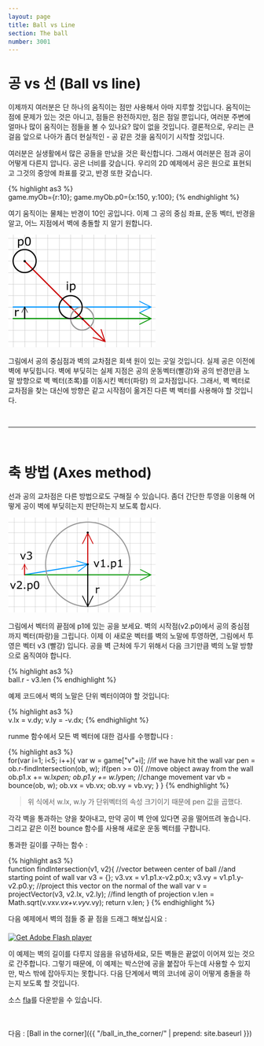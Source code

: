 ```yaml
---
layout: page
title: Ball vs Line
section: The ball
number: 3001
---
```


# 공 vs 선 (Ball vs line)

이제까지 여러분은 단 하나의 움직이는 점만 사용해서 아마 지루할 것입니다.  움직이는 점에 문제가 있는 것은 아니고, 점들은 완전하지만, 점은 점일 뿐입니다, 여러분 주변에 얼마나 많이 움직이는 점들을 볼 수 있나요? 많이 없을 것입니다. 결론적으로, 우리는 큰 걸음 앞으로 나아가 좀더 현실적인 - 공 같은 것을 움직이기 시작할 것입니다.

여러분은 실생활에서 많은 공들을 만났을 것은 확신합니다. 그래서 여러분은 점과 공이 어떻게 다른지 압니다. 공은 너비를 갖습니다. 우리의 2D 예제에서 공은 원으로 표현되고 그것의 중앙에 좌표를 갖고, 반경 또한 갖습니다.

{% highlight as3 %}  
game.myOb={r:10};
game.myOb.p0={x:150, y:100};
{% endhighlight %}

여기 움직이는 물체는 반경이 10인 공입니다. 이제 그 공의 중심 좌표, 운동 벡터, 반경을 알고, 어느 지점에서 벽에 충돌할 지 알기 원합니다.

![Alt 벽 벡터와 공의 교차](../img/tut07_1.gif)

그림에서 공의 중심점과 벽의 교차점은 회색 원이 있는 곳일 것입니다. 실제 공은 이전에 벽에 부딪힙니다. 벽에 부딪히는 실제 지점은 공의 운동벡터(빨강)와 공의 반경만큼 노말 방향으로 벽 벡터(초록)를 이동시킨 벡터(파랑) 의 교차점입니다. 그래서, 벽 벡터로 교차점을 찾는 대신에 방향은 같고 시작점이 옮겨진 다른 벽 벡터를 사용해야 할 것입니다.

<br>

----

<br>

# 축 방법 (Axes method)

선과 공의 교차점은 다른 방법으로도 구해질 수 있습니다. 좀더 간단한 투영을 이용해 어떻게 공이 벽에 부딪히는지 판단하는지 보도록 합시다.


![Alt 축 방법](../img/tut07_2.gif)

그림에서 벡터의 끝점에 p1에 있는 공을 보세요. 벽의 시작점(v2.p0)에서 공의 중심점까지 벡터(파랑)을 그립니다. 이제 이 새로운 벡터를 벽의 노말에 투영하면, 그림에서 투영은 벡터 v3 (빨강) 입니다. 공을 벽 근처에 두기 위해서 다음 크기만큼 벽의 노말 방향으로 움직여야 합니다.

{% highlight as3 %}  
ball.r - v3.len
{% endhighlight %}

예제 코드에서 벽의 노말은 단위 벡터이여야 할 것입니다:

{% highlight as3 %}  
v.lx = v.dy;
v.ly = -v.dx;
{% endhighlight %}

runme 함수에서 모든 벽 벡터에 대한 검사를 수행합니다 :

{% highlight as3 %}  
for(var i=1; i<5; i++){
  var w = game["v"+i];
  //if we have hit the wall
  var pen = ob.r-findIntersection(ob, w);
  if(pen >= 0){
    //move object away from the wall
    ob.p1.x += w.lx*pen;
    ob.p1.y += w.ly*pen;
    //change movement
    var vb = bounce(ob, w);
    ob.vx = vb.vx;
    ob.vy = vb.vy;
  }
}
{% endhighlight %}


> 위 식에서 w.lx, w.ly 가 단위벡터의 속성 크기이기 때문에 pen 값을 곱했다.

각각 벽을 통과하는 양을 찾아내고, 만약 공이 벽 안에 있다면 공을 떨어뜨려 놓습니다. 그리고 같은 이전 bounce 함수를 사용해 새로운 운동 벡터를 구합니다.

통과한 길이를 구하는 함수 :

{% highlight as3 %}  
function findIntersection(v1, v2){
  //vector between center of ball
  //and starting point of wall
  var v3 = {};
  v3.vx = v1.p1.x-v2.p0.x;
  v3.vy = v1.p1.y-v2.p0.y;
  //project this vector on the normal of the wall
  var v = projectVector(v3, v2.lx, v2.ly);
  //find length of projection
  v.len = Math.sqrt(v.vx*v.vx+v.vy*v.vy);
  return v.len;
}
{% endhighlight %}

다음 예제에서 벽의 점들 중 끝 점을 드래그 해보십시요 :

<div id="flashContent">
    <object classid="clsid:d27cdb6e-ae6d-11cf-96b8-444553540000" width="300" height="200" id="vect7" align="middle">
        <param name="movie" value="vect7.swf" />
        <param name="quality" value="high" />
        <param name="bgcolor" value="#ffffff" />
        <param name="play" value="true" />
        <param name="loop" value="true" />
        <param name="wmode" value="opaque" />
        <param name="scale" value="noborder" />
        <param name="menu" value="false" />
        <param name="devicefont" value="false" />
        <param name="salign" value="" />
        <param name="allowScriptAccess" value="sameDomain" />
        <!--[if !IE]>-->
        <object type="application/x-shockwave-flash" data="vect7.swf" width="300" height="200">
            <param name="movie" value="vect7.swf" />
            <param name="quality" value="high" />
            <param name="bgcolor" value="#ffffff" />
            <param name="play" value="true" />
            <param name="loop" value="true" />
            <param name="wmode" value="opaque" />
            <param name="scale" value="noborder" />
            <param name="menu" value="false" />
            <param name="devicefont" value="false" />
            <param name="salign" value="" />
            <param name="allowScriptAccess" value="sameDomain" />
        <!--<![endif]-->
            <a href="http://www.adobe.com/go/getflash">
                <img src="http://www.adobe.com/images/shared/download_buttons/get_flash_player.gif" alt="Get Adobe Flash player" />
            </a>
        <!--[if !IE]>-->
        </object>
        <!--<![endif]-->
    </object>
</div>


이 예제는 벽의 길이를 다루지 않음을 유념하세요, 모든 벽들은 끝없이 이어져 있는 것으로 간주합니다. 그렇기 때문에, 이 예제는 박스안에 공을 붙잡아 두는데 사용할 수 있지만, 박스 밖에 잡아두지는 못합니다. 다음 단계에서 벽의 코너에 공이 어떻게 충돌을 하는지 보도록 할 것입니다.


<p>소스 <a href="vect7.fla">fla</a>를 다운받을 수 있습니다. </p>


<br>
<br>
다음 : [Ball in the corner]({{ "/ball_in_the_corner/" | prepend: site.baseurl }})



